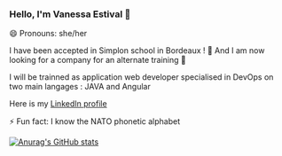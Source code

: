 ### Hello, I'm Vanessa Estival 👋

😄 Pronouns: she/her

I have been accepted in Simplon school in Bordeaux ! 🌱
And I am now looking for a company for an alternate training 🔭

I will be trainned as application web developer specialised in DevOps
on two main langages : JAVA and Angular

Here is my [LinkedIn profile](https://www.linkedin.com/in/vanessa-estival/)

⚡ Fun fact: I know the NATO phonetic alphabet


[![Anurag's GitHub stats](https://github-readme-stats.vercel.app/api?username=VanessaEOI
)](https://github.com/anuraghazra/github-readme-stats)
